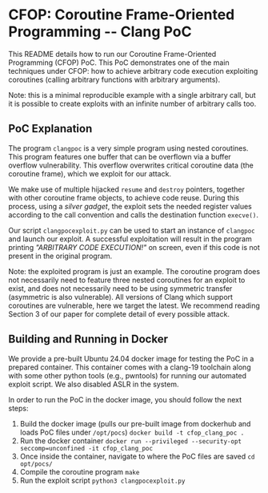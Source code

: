 # CFOP: Coroutine Frame-Oriented Programming -- Clang PoC
This README details how to run our Coroutine Frame-Oriented Programming (CFOP) PoC.
This PoC demonstrates one of the main techniques under CFOP: how to achieve arbitrary code execution exploiting coroutines (calling arbitrary functions with arbitrary arguments).

Note: this is a minimal reproducible example with a single arbitrary call, but it is possible to create exploits with an infinite number of arbitrary calls too.

## PoC Explanation
The program ```clangpoc``` is a very simple program using nested coroutines.
This program features one buffer that can be overflown via a buffer overflow vulnerability. This overflow overwrites critical coroutine data (the coroutine frame), which we exploit for our attack. 

We make use of multiple hijacked ```resume``` and ```destroy``` pointers, together with other coroutine frame objects, to achieve code reuse. During this process, using a _silver gadget_, the exploit sets the needed register values according to the call convention and calls the destination function ```execve()```.

Our script ```clangpocexploit.py``` can be used to start an instance of ```clangpoc``` and launch our exploit. A successful exploitation will result in the program printing _"ARBITRARY CODE EXECUTION!"_ on screen, even if this code is not present in the original program.

Note: the exploited program is just an example. The coroutine program does not necessarily need to feature three nested coroutines for an exploit to exist, and does not necessarily need to be using symmetric transfer (asymmetric is also vulnerable). All versions of Clang which support coroutines are vulnerable, here we target the latest. We recommend reading Section 3 of our paper for complete detail of every possible attack.

## Building and Running in Docker
We provide a pre-built Ubuntu 24.04 docker image for testing the PoC in a prepared container.
This container comes with a clang-19 toolchain along with some other python tools (e.g., pwntools) for running our automated exploit script. We also disabled ASLR in the system.

In order to run the PoC in the docker image, you should follow the next steps:
1. Build the docker image (pulls our pre-built image from dockerhub and loads PoC files under ```/opt/pocs```)
```docker build -t cfop_clang_poc .```
2. Run the docker container
```docker run --privileged --security-opt seccomp=unconfined -it cfop_clang_poc```
3. Once inside the container, navigate to where the PoC files are saved
```cd opt/pocs/```
4. Compile the coroutine program
```make```
5. Run the exploit script
```python3 clangpocexploit.py```



